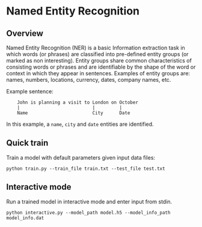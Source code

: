 # Named Entity Recognition


## Overview
Named Entity Recognition (NER) is a basic Information extraction task in which words (or phrases) are classified into pre-defined entity groups (or marked as non interesting). Entity groups share common characteristics of consisting words or phrases and are identifiable by the shape of the word or context in which they appear in sentences. Examples of entity groups are: names, numbers, locations, currency, dates, company names, etc.

Example sentence:

```
	John is planning a visit to London on October
	|                           |         |
	Name                        City      Date
```

In this example, a `name`, `city` and `date` entities are identified.

## Quick train
Train a model with default parameters given input data files:

```
python train.py --train_file train.txt --test_file test.txt
```

## Interactive mode
Run a trained model in interactive mode and enter input from stdin.

```
python interactive.py --model_path model.h5 --model_info_path model_info.dat
```
